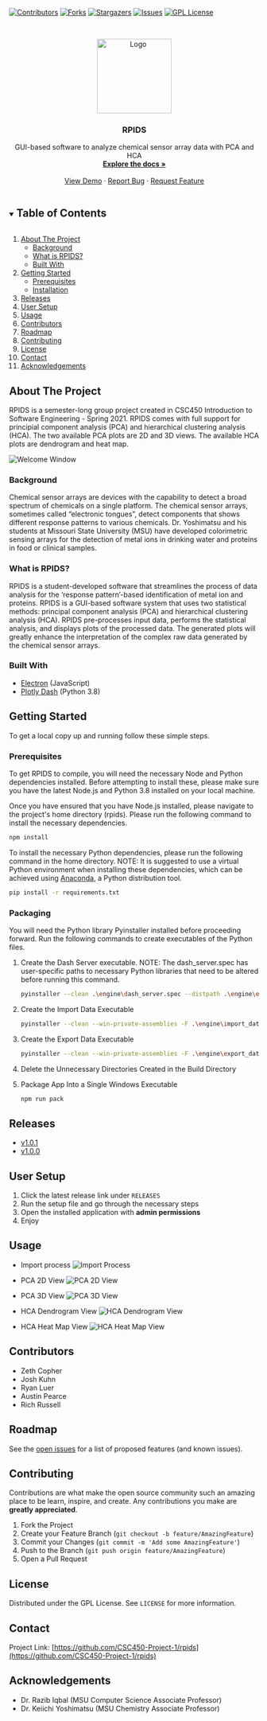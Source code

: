 [![Contributors][contributors-shield]][contributors-url]
[![Forks][forks-shield]][forks-url]
[![Stargazers][stars-shield]][stars-url]
[![Issues][issues-shield]][issues-url]
[![GPL License][license-shield]][license-url]



<!-- PROJECT LOGO -->
<br />
<p align="center">
  <a href="https://github.com/CSC450-Project-1/rpids">
    <img src="../electron/assets/img/logo.png" alt="Logo"width="auto" height="150px">
  </a>

  <h3 align="center">RPIDS</h3>

  <p align="center">
    GUI-based software to analyze chemical sensor array data with PCA and HCA 
    <br />
    <a href="https://github.com/CSC450-Project-1/rpids"><strong>Explore the docs »</strong></a>
    <br />
    <br />
    <a href="https://github.com/CSC450-Project-1/rpids">View Demo</a>
    ·
    <a href="https://github.com/CSC450-Project-1/rpids/issues">Report Bug</a>
    ·
    <a href="https://github.com/CSC450-Project-1/rpids/issues">Request Feature</a>
  </p>
</p>



<!-- TABLE OF CONTENTS -->
<details open="open">
  <summary><h2 style="display: inline-block">Table of Contents</h2></summary>
  <ol>
    <li>
      <a href="#about-the-project">About The Project</a>
      <ul>
        <li><a href="#background">Background</a></li>
        <li><a href="#what-is-rpids?">What is RPIDS?</a></li>
        <li><a href="#built-with">Built With</a></li>
      </ul>
    </li>
    <li>
      <a href="#getting-started">Getting Started</a>
      <ul>
        <li><a href="#prerequisites">Prerequisites</a></li>
        <li><a href="#installation">Installation</a></li>
      </ul>
    </li>
    <li><a href="#releases">Releases</a></li>
    <li><a href="#user-setup">User Setup</a></li>
    <li><a href="#usage">Usage</a></li>
    <li><a href="#contributors">Contributors</a></li>
    <li><a href="#roadmap">Roadmap</a></li>
    <li><a href="#contributing">Contributing</a></li>
    <li><a href="#license">License</a></li>
    <li><a href="#contact">Contact</a></li>
    <li><a href="#acknowledgements">Acknowledgements</a></li>
  </ol>
</details>



<!-- ABOUT THE PROJECT -->
## About The Project

RPIDS is a semester-long group project created in CSC450 Introduction to Software Engineering - Spring 2021. RPIDS comes with full support for principial component analysis (PCA) and hierarchical clustering analysis (HCA). The two available PCA plots are 2D and 3D views. The available HCA plots are dendrogram and heat map.

![Welcome Window](./screenshots/welcome.png)

### Background
Chemical sensor arrays are devices with the capability to detect a broad spectrum of chemicals on a single platform. The chemical sensor arrays, sometimes called “electronic tongues”, detect components that shows different response patterns to various chemicals. Dr. Yoshimatsu and his students at Missouri State University (MSU) have developed colorimetric sensing arrays for the detection of metal ions in drinking water and proteins in food or clinical samples.  

### What is RPIDS?
RPIDS is a student-developed software that streamlines the process of data analysis for the ‘response pattern’-based identification of metal ion and proteins. RPIDS is a GUI-based software system that uses two statistical methods: principal component analysis (PCA) and hierarchical clustering analysis (HCA). RPIDS pre-processes input data, performs the statistical analysis, and displays plots of the processed data. The generated plots will greatly enhance the interpretation of the complex raw data generated by the chemical sensor arrays.


### Built With

* [Electron](https://www.electronjs.org) (JavaScript)
* [Plotly Dash](https://plotly.com/dash) (Python 3.8)



<!-- GETTING STARTED -->
## Getting Started

To get a local copy up and running follow these simple steps.

### Prerequisites

To get RPIDS to compile, you will need the necessary Node and Python dependencies installed. Before attempting to install these, please make sure you have the latest Node.js and Python 3.8 installed on your local machine.

Once you have ensured that you have Node.js installed, please navigate to the project's home directory (rpids). Please run the following command to install the necessary dependencies.

  ```sh
  npm install
  ```
To install the necessary Python dependencies, please run the following command in the home directory. NOTE: It is suggested to use a virtual Python environment when installing these dependencies, which can be achieved using [Anaconda](https://www.anaconda.com), a Python distribution tool.

  ```sh
  pip install -r requirements.txt 
  ```



### Packaging

You will need the Python library Pyinstaller installed before proceeding forward. Run the following commands to create executables of the Python files.
1. Create the Dash Server executable. NOTE: The dash_server.spec has user-specific paths to necessary Python libraries that need to be altered before running this command.
   ```sh
   pyinstaller --clean .\engine\dash_server.spec --distpath .\engine\executables
   ```
2. Create the Import Data Executable
   ```sh
   pyinstaller --clean --win-private-assemblies -F .\engine\import_data.py --distpath .\engine\executables
   ```
3. Create the Export Data Executable
   ```sh
   pyinstaller --clean --win-private-assemblies -F .\engine\export_data.py --distpath .\engine\executables
   ```
4. Delete the Unnecessary Directories Created in the Build Directory

5. Package App Into a Single Windows Executable
   ```sh
   npm run pack
   ```
## Releases
* [v1.0.1](https://drive.google.com/file/d/12Pun8AzWmK4lcmLDW0WQggfmId1WxacP/view?usp=sharing)
* [v1.0.0](https://drive.google.com/file/d/1P01VW1CkcHmIrfhBHIsa6Vnl7TmlZMTj/view?usp=sharing)

## User Setup
1. Click the latest release link under `RELEASES`
2. Run the setup file and go through the necessary steps
3. Open the installed application with **admin permissions**
4. Enjoy


## Usage

* Import process
![Import Process](./screenshots/import.png)

* PCA 2D View
![PCA 2D View](./screenshots/pca_2d.png)

* PCA 3D View
![PCA 3D View](./screenshots/pca_3d.png)

* HCA Dendrogram View
![HCA Dendrogram View](./screenshots/hca_dendrogram.png)

* HCA Heat Map View
![HCA Heat Map View](./screenshots/hca_heatmap.png)

<!-- CONTRIBUTORS -->
## Contributors

* Zeth Copher
* Josh Kuhn
* Ryan Luer
* Austin Pearce
* Rich Russell


<!-- ROADMAP -->
## Roadmap

See the [open issues](https://github.com/CSC450-Project-1/rpids/issues) for a list of proposed features (and known issues).

<!-- CONTRIBUTING -->
## Contributing

Contributions are what make the open source community such an amazing place to be learn, inspire, and create. Any contributions you make are **greatly appreciated**.

1. Fork the Project
2. Create your Feature Branch (`git checkout -b feature/AmazingFeature`)
3. Commit your Changes (`git commit -m 'Add some AmazingFeature'`)
4. Push to the Branch (`git push origin feature/AmazingFeature`)
5. Open a Pull Request


<!-- LICENSE -->
## License

Distributed under the GPL License. See `LICENSE` for more information.


<!-- CONTACT -->
## Contact

Project Link: [https://github.com/CSC450-Project-1/rpids](https://github.com/CSC450-Project-1/rpids)


<!-- ACKNOWLEDGEMENTS -->
## Acknowledgements

* Dr. Razib Iqbal (MSU Computer Science Associate Professor)
* Dr. Keiichi Yoshimatsu (MSU Chemistry Associate Professor)


<!-- MARKDOWN LINKS & IMAGES -->
<!-- https://www.markdownguide.org/basic-syntax/#reference-style-links -->
[contributors-shield]: https://img.shields.io/github/contributors/CSC450-Project-1/rpids.svg?style=for-the-badge
[contributors-url]: https://github.com/CSC450-Project-1/rpids/graphs/contributors
[forks-shield]: https://img.shields.io/github/forks/CSC450-Project-1/rpids.svg?style=for-the-badge
[forks-url]: https://github.com/CSC450-Project-1/rpids/network/members
[stars-shield]: https://img.shields.io/github/stars/CSC450-Project-1/rpids.svg?style=for-the-badge
[stars-url]: https://github.com/CSC450-Project-1/repo/stargazers
[issues-shield]: https://img.shields.io/github/issues/CSC450-Project-1/rpids.svg?style=for-the-badge
[issues-url]: https://github.com/CSC450-Project-1/rpids/issues
[license-shield]: https://img.shields.io/github/license/CSC450-Project-1/rpids.svg?style=for-the-badge
[license-url]: https://github.com/CSC450-Project-1/rpids/blob/main/docs/LICENSE.md
